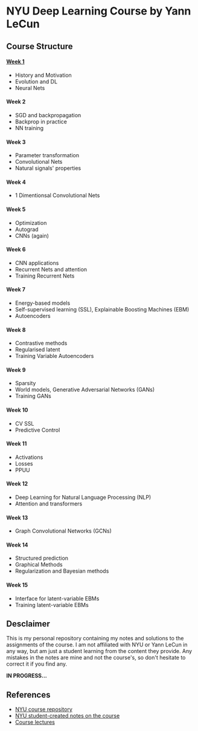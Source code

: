 # NYU Deep Learning Course by Yann LeCun

## Course Structure
#### [Week 1](Week%201/)
- History and Motivation
- Evolution and DL
- Neural Nets
#### Week 2
- SGD and backpropagation
- Backprop in practice
- NN training
#### Week 3
- Parameter transformation
- Convolutional Nets
- Natural signals' properties
#### Week 4
- 1 Dimentionsal Convolutional Nets
#### Week 5
- Optimization
- Autograd
- CNNs (again)
#### Week 6
- CNN applications
- Recurrent Nets and attention
- Training Recurrent Nets
#### Week 7
- Energy-based models
- Self-supervised learning (SSL), Explainable Boosting Machines (EBM)
- Autoencoders
#### Week 8
- Contrastive methods
- Regularised latent
- Training Variable Autoencoders
#### Week 9
- Sparsity
- World models, Generative Adversarial Networks (GANs)
- Training GANs
#### Week 10
- CV SSL
- Predictive Control
#### Week 11
- Activations
- Losses
- PPUU
#### Week 12
- Deep Learning for Natural Language Processing (NLP)
- Attention and transformers
#### Week 13
- Graph Convolutional Networks (GCNs)
#### Week 14
- Structured prediction
- Graphical Methods
- Regularization and Bayesian methods
#### Week 15
- Interface for latent-variable EBMs
- Training latent-variable EBMs 

## Desclaimer
This is my personal repository containing my notes and solutions to the assignments of the course. I am not affiliated with NYU or Yann LeCun in any way, but am just a student learning from the content they provide. Any mistakes in the notes are mine and not the course's, so don't hesitate to correct it if you find any.

__IN PROGRESS...__

## References
* [NYU course repository](https://github.com/atcold/pytorch-Deep-Learning/)
* [NYU student-created notes on the course](https://atcold.github.io/pytorch-Deep-Learning/en/week01/01-1/)
* [Course lectures](https://youtube.com/playlist?list=PLLHTzKZzVU9eaEyErdV26ikyolxOsz6mq)